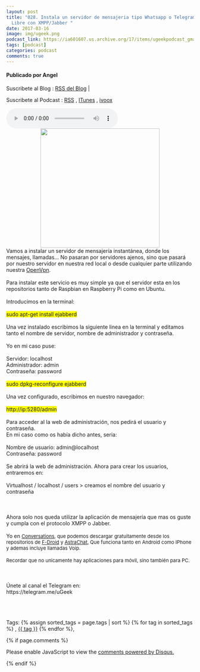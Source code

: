 ```yaml
---
layout: post
title: "028. Instala un servidor de mensajeria tipo Whatsapp o Telegram y de Software
  Libre con XMPP/Jabber "
date: 2017-03-16
image: img/ugeek.png
podcast_link: https://ia601607.us.archive.org/17/items/ugeekpodcast_gmail_XMPP/XMPP.mp3
tags: [podcast]
categories: podcast
comments: true
---
```

#### Publicado por Angel

Suscribete al Blog :  [RSS del Blog](http://feeds.feedburner.com/uGeekBlog) |

Suscribete al Podcast :  [RSS](http://feeds.feedburner.com/ugeek) , [ITunes](https://itunes.apple.com/us/podcast/ugeek/id1201421866?mt=2) , [ivoox](https://www.ivoox.com/podcast-ugeek_sq_f1383493_1.html)

<audio controls>
  <source src="https://ia601607.us.archive.org/17/items/ugeekpodcast_gmail_XMPP/XMPP.mp3" type="audio/mpeg">
Your browser does not support the audio element.
</audio>
<!-- ---------------------------------------------------Pon aquí el audio-------------------------------------------------------- -->


<div class="separator" style="clear: both; text-align: center;"><a href="https://1.bp.blogspot.com/-LsBoYZadruY/WMmi82z79RI/AAAAAAAAAz0/bux6yXlG4XE-YLJE3a3BGGq4QqW32OCsACLcB/s1600/xmpp.jpg" imageanchor="1" style="margin-left: 1em; margin-right: 1em;"><img border="0" height="320" src="https://1.bp.blogspot.com/-LsBoYZadruY/WMmi82z79RI/AAAAAAAAAz0/bux6yXlG4XE-YLJE3a3BGGq4QqW32OCsACLcB/s320/xmpp.jpg" width="320" /></a></div>Vamos a instalar un servidor de mensajería instantánea, donde los mensajes, llamadas... No pasaran por servidores ajenos, sino que pasará por nuestro servidor en nuestra red local o desde cualquier parte utilizando nuestra <a href="http://ugeekpodcast.blogspot.com.es/2017/03/027-instala-una-vpn-openvpn-en-ubuntu-o.html">OpenVpn</a>.<br /><br />Para instalar este servicio es muy simple ya que el servidor esta en los repositorios tanto de Raspbian en Raspberry Pi como en Ubuntu.<br /><br />Introducimos en la terminal:<br /><br /><span style="background-color: yellow;">sudo apt-get install ejabberd</span><br /><br />Una vez instalado escribimos la siguiente linea en la terminal y editamos tanto el nombre de servidor, nombre de administrador y contraseña.<br /><br />Yo en mi caso puse:<br /><br />Servidor: localhost<br />Administrador: admin<br />Contraseña: password<br /><br /><span style="background-color: yellow;">sudo dpkg-reconfigure ejabberd</span><br /><br />Una vez configurado, escribimos en nuestro navegador:<br /><br /><span style="background-color: yellow;">http://ip:5280/admin</span><br /><br />Para acceder al la web de administración, nos pedirá el usuario y contraseña.<br />En mi caso como os había dicho antes, seria:<br /><br />Nombre de usuario: admin@localhost<br />Contraseña: password<br /><br />Se abrirá la web de administración. Ahora para crear los usuarios, entraremos en:<br /><br />Virtualhost / localhost / users &gt; creamos el nombre del usuario y contraseña<br /><br /><br /><br />Ahora solo nos queda utilizar la aplicación de mensajería que mas os guste y cumpla con el protocolo XMPP o Jabber.<br /><br />Yo en <span style="font-size: small;"><a href="https://f-droid.org/repository/browse/?fdfilter=xmpp&amp;fdid=eu.siacs.conversations">Conversations</a>, que podemos descargar gratuitamente desde los repositorios de <a href="https://f-droid.org/">F-Droid</a> y <a href="http://www.astrachat.com/">AstraChat,</a> Que funciona tanto en Android como IPhone y ademas incluye llamadas Voip.</span><br /><br /><span style="font-size: small;">Recordar que no unicamente hay aplicaciones para móvil, sino también para PC. </span><br /><br /><br /><br />Únete al canal el Telegram en:<br />https://telegram.me/uGeek<br /><br /><br /><br />



<!-- TAGS Y COMENTARIOS -->

Tags: {% assign sorted_tags = page.tags | sort %} {% for tag in sorted_tags %} , <span class="tag"><a href="/search#{{ tag }}">{{ tag }}</a></span> {% endfor %},



{% if page.comments %}
<div id="disqus_thread"></div>
<script>

/**
*  RECOMMENDED CONFIGURATION VARIABLES: EDIT AND UNCOMMENT THE SECTION BELOW TO INSERT DYNAMIC VALUES FROM YOUR PLATFORM OR CMS.
*  LEARN WHY DEFINING THESE VARIABLES IS IMPORTANT: https://disqus.com/admin/universalcode/#configuration-variables*/
/*
var disqus_config = function () {
this.page.url = PAGE_URL;  // Replace PAGE_URL with your page's canonical URL variable
this.page.identifier = PAGE_IDENTIFIER; // Replace PAGE_IDENTIFIER with your page's unique identifier variable
};
*/
(function() { // DON'T EDIT BELOW THIS LINE
var d = document, s = d.createElement('script');
s.src = 'https://https-angelbcn-github-io-ugeek.disqus.com/embed.js';
s.setAttribute('data-timestamp', +new Date());
(d.head || d.body).appendChild(s);
})();
</script>
<noscript>Please enable JavaScript to view the <a href="https://disqus.com/?ref_noscript">comments powered by Disqus.</a></noscript>


{% endif %}
